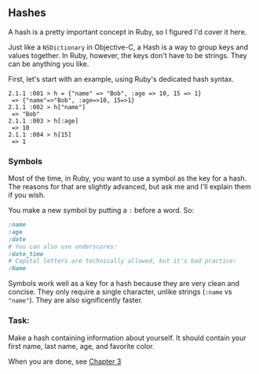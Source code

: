 Hashes
------

A hash is a pretty important concept in Ruby, so I figured I'd cover it here.

Just like a ```NSDictionary``` in Objective-C, a Hash is a way to group keys and values together.
In Ruby, however, the keys don't have to be strings.
They can be anything you like.

First, let's start with an example, using Ruby's dedicated hash syntax.
```
2.1.1 :001 > h = {"name" => "Bob", :age => 10, 15 => 1}
 => {"name"=>"Bob", :age=>10, 15=>1}
2.1.1 :002 > h["name"]
 => "Bob"
2.1.1 :003 > h[:age]
 => 10
2.1.1 :004 > h[15]
 => 1
```

### Symbols

Most of the time, in Ruby, you want to use a symbol as the key for a hash.
The reasons for that are slightly advanced, but ask me and I'll explain them if you wish.

You make a new symbol by putting a ```:``` before a word. So:
```ruby
:name
:age
:date
# You can also use underscores:
:date_time
# Capital letters are technically allowed, but it's bad practice:
:Name
```

Symbols work well as a key for a hash because they are very clean and concise.
They only require a single character, unlike strings (```:name``` vs ```"name"```).
They are also significently faster.

### Task:

Make a hash containing information about yourself. It should contain your first name, last name, age, and favorite color.

When you are done, see [Chapter 3](../chapter_3/main.md)

